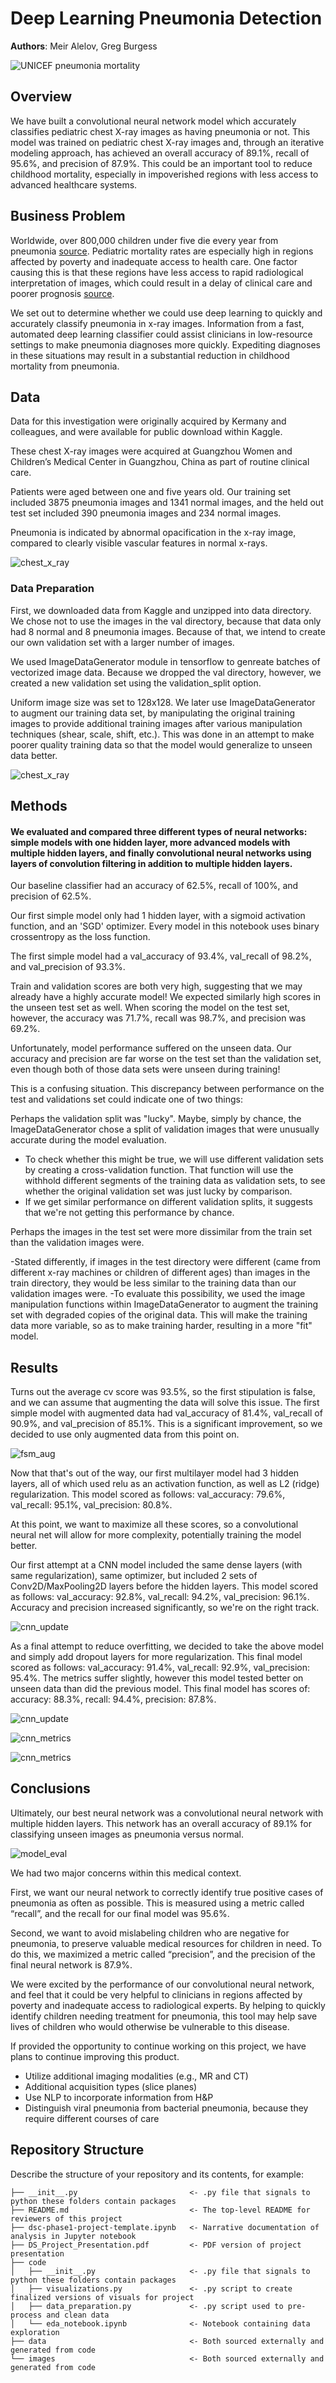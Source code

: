 # Deep Learning Pneumonia Detection

**Authors**: Meir Alelov, Greg Burgess

![UNICEF pneumonia mortality](images/UNICEF_mortality_percentages.png)

## Overview
 
We have built a convolutional neural network model which accurately classifies pediatric chest X-ray images as having pneumonia or not. This model was trained on pediatric chest X-ray images and, through an iterative modeling approach, has achieved an overall accuracy of 89.1%, recall of 95.6%, and precision of 87.9%. This could be an important tool to reduce childhood mortality, especially in impoverished regions with less access to advanced healthcare systems.



## Business Problem

Worldwide, over 800,000 children under five die every year from pneumonia [source](https://data.unicef.org/topic/child-health/pneumonia/). Pediatric mortality rates are especially high in regions affected by poverty and inadequate access to health care. One factor causing this is that these regions have less access to rapid radiological interpretation of images, which could result in a delay of clinical care and poorer prognosis [source](https://www.cell.com/cell/fulltext/S0092-8674(18)30154-5).

We set out to determine whether we could use deep learning to quickly and accurately classify pneumonia in x-ray images. Information from a fast, automated deep learning classifier could assist clinicians in low-resource settings to make pneumonia diagnoses more quickly. Expediting diagnoses in these situations may result in a substantial reduction in childhood mortality from pneumonia.


## Data

Data for this investigation were originally acquired by Kermany and colleagues, and were available for public download within Kaggle.

These chest X-ray images were acquired at Guangzhou Women and Children’s Medical Center in Guangzhou, China as part of routine clinical care. 

Patients were aged between one and five years old. Our training set included 3875 pneumonia images and 1341 normal images, and the held out test set included 390 pneumonia images and 234 normal images.

Pneumonia is indicated by abnormal opacification in the x-ray image, compared to clearly visible vascular features in normal x-rays.

![chest_x_ray](images/training_images_orig.jpg)

### Data Preparation

First, we downloaded data from Kaggle and unzipped into data directory. We chose not to use the images in the val directory, because that data only had 8 normal and 8 pneumonia images. Because of that, we intend to create our own validation set with a larger number of images.

We used ImageDataGenerator module in tensorflow to genreate batches of vectorized image data. Because we dropped the val directory, however, we created a new validation set using the validation_split option. 

Uniform image size was set to 128x128. We later use ImageDataGenerator to augment our training data set, by manipulating the original training images to provide additional training images after various manipulation techniques (shear, scale, shift, etc.). This was done in an attempt to make poorer quality training data so that the model would generalize to unseen data better.

![chest_x_ray](images/training_images_augmented.jpg)

## Methods

#### We evaluated and compared three different types of neural networks: simple models with one hidden layer, more advanced models with multiple hidden layers, and finally convolutional neural networks using layers of convolution filtering in addition to multiple hidden layers. 

Our baseline classifier had an accuracy of 62.5%, recall of 100%, and precision of 62.5%.

Our first simple model only had 1 hidden layer, with a sigmoid activation function, and an 'SGD' optimizer. Every model in this notebook uses binary crossentropy as the loss function. 

The first simple model had a val_accuracy of 93.4%, val_recall of 98.2%, and val_precision of 93.3%.

Train and validation scores are both very high, suggesting that we may already have a highly accurate model!
We expected similarly high scores in the unseen test set as well. When scoring the model on the test set, however, the accuracy was 71.7%, recall was 98.7%, and precision was 69.2%. 

Unfortunately, model performance suffered on the unseen data. Our accuracy and precision are far worse on the test set than the validation set, even though both of those data sets were unseen during training!

This is a confusing situation. This discrepancy between performance on the test and validations set could indicate one of two things:

Perhaps the validation split was "lucky". Maybe, simply by chance, the ImageDataGenerator chose a split of validation images that were unusually accurate during the model evaluation.

- To check whether this might be true, we will use different validation sets by creating a cross-validation function.
That function will use the withhold different segments of the training data as validation sets, to see whether the original validation set was just lucky by comparison.
- If we get similar performance on different validation splits, it suggests that we're not getting this performance by chance.

Perhaps the images in the test set were more dissimilar from the train set than the validation images were.

-Stated differently, if images in the test directory were different (came from different x-ray machines or children of different ages) than images in the train directory, they would be less similar to the training data than our validation images were.
-To evaluate this possibility, we used the image manipulation functions within ImageDataGenerator to augment the training set with degraded copies of the original data. This will make the training data more variable, so as to make training harder, resulting in a more "fit" model.


## Results

Turns out the average cv score was 93.5%, so the first stipulation is false, and we can assume that augmenting the data will solve this issue. The first simple model with augmented data had val_accuracy of 81.4%, val_recall of 90.9%, and val_precision of 85.1%. This is a significant improvement, so we decided to use only augmented data from this point on. 

![fsm_aug](images/training_performance_first_simple_model_aug.jpg)

Now that that's out of the way, our first multilayer model had 3 hidden layers, all of which used relu as an activation function, as well as L2 (ridge) regularization. This model scored as follows: val_accuracy: 79.6%, val_recall: 95.1%, val_precision: 80.8%.

At this point, we want to maximize all these scores, so a convolutional neural net will allow for more complexity, potentially training the model better. 

Our first attempt at a CNN model included the same dense layers (with same regularization), same optimizer, but included 2 sets of Conv2D/MaxPooling2D layers before the hidden layers. This model scored as follows: val_accuracy: 92.8%, val_recall: 94.2%, val_precision: 96.1%. Accuracy and precision increased significantly, so we're on the right track. 

![cnn_update](images/training_performance_deep_cnn.jpg)


As a final attempt to reduce overfitting, we decided to take the above model and simply add dropout layers for more regularization. This final model scored as follows: val_accuracy: 91.4%, val_recall: 92.9%, val_precision: 95.4%. The metrics suffer slightly, however this model tested better on unseen data than did the previous model. This final model has scores of: accuracy: 88.3%, recall: 94.4%, precision: 87.8%.

![cnn_update](images/training_performance_deep_cnn_updated_v2.jpg)

![cnn_metrics](images/deep_cnn_confusion_matrix.jpg)

![cnn_metrics](images/deep_cnn_roc.jpg)

## Conclusions

Ultimately, our best neural network was a convolutional neural network with multiple hidden layers. This network has an overall accuracy of 89.1% for classifying unseen images as pneumonia versus normal. 

![model_eval](images/model_evaluation_trans.png)

We had two major concerns within this medical context. 

First, we want our neural network to correctly identify true positive cases of pneumonia as often as possible. This is measured using a metric called “recall”, and the recall for our final model was 95.6%. 

Second, we want to avoid mislabeling children who are negative for pneumonia, to preserve valuable medical resources for children in need. To do this, we maximized a metric called “precision”, and the precision of the final neural network is 87.9%.

We were excited by the performance of our convolutional neural network, and feel that it could be very helpful to clinicians in regions affected by poverty and inadequate access to radiological experts. By helping to quickly identify children needing treatment for pneumonia, this tool may help save lives of children who would otherwise be vulnerable to this disease.

If provided the opportunity to continue working on this project, we have plans to continue improving this product.

- Utilize additional imaging modalities (e.g., MR and CT)
- Additional acquisition types (slice planes)
- Use NLP to incorporate information from H&P
- Distinguish viral pneumonia from bacterial pneumonia, because they require different courses of care

## Repository Structure

Describe the structure of your repository and its contents, for example:

```
├── __init__.py                         <- .py file that signals to python these folders contain packages
├── README.md                           <- The top-level README for reviewers of this project
├── dsc-phase1-project-template.ipynb   <- Narrative documentation of analysis in Jupyter notebook
├── DS_Project_Presentation.pdf         <- PDF version of project presentation
├── code
│   ├── __init__.py                     <- .py file that signals to python these folders contain packages
│   ├── visualizations.py               <- .py script to create finalized versions of visuals for project
│   ├── data_preparation.py             <- .py script used to pre-process and clean data
│   └── eda_notebook.ipynb              <- Notebook containing data exploration
├── data                                <- Both sourced externally and generated from code
└── images                              <- Both sourced externally and generated from code
```
